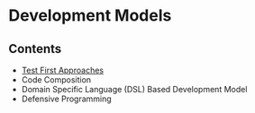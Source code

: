 # Development Models

## Contents

- [Test First Approaches](/Handbook/Coding/Development%20Models/Test%20First%20Approaches)
- Code Composition
- Domain Specific Language (DSL) Based Development Model
- Defensive Programming
